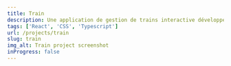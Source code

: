 ```yaml
---
title: Train
description: Une application de gestion de trains interactive développée avec React, CSS et Typescript.
tags: ['React', 'CSS', 'Typescript']
url: /projects/train
slug: train
img_alt: Train project screenshot
inProgress: false
---
```

